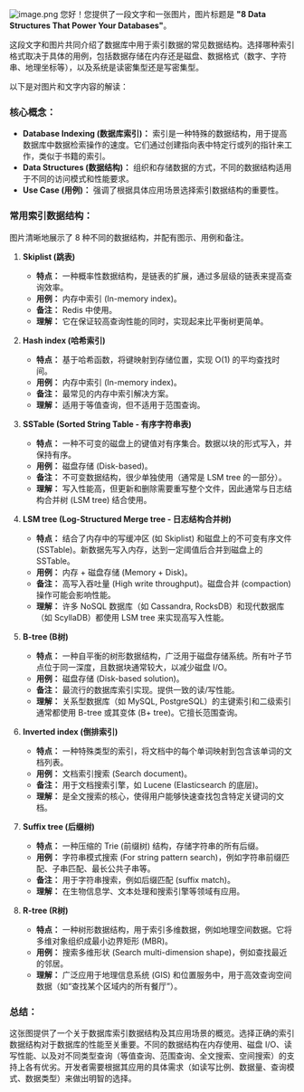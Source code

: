 ![image.png](https://cdn.jsdelivr.net/gh/duanbiao2000/BlogGallery@main/picutre/20250513140313619.png)
您好！您提供了一段文字和一张图片，图片标题是 **"8 Data Structures That Power Your Databases"**。

这段文字和图片共同介绍了数据库中用于索引数据的常见数据结构。选择哪种索引格式取决于具体的用例，包括数据存储在内存还是磁盘、数据格式（数字、字符串、地理坐标等），以及系统是读密集型还是写密集型。

以下是对图片和文字内容的解读：

### 核心概念：

- **Database Indexing (数据库索引)：** 索引是一种特殊的数据结构，用于提高数据库中数据检索操作的速度。它们通过创建指向表中特定行或列的指针来工作，类似于书籍的索引。
- **Data Structures (数据结构)：** 组织和存储数据的方式，不同的数据结构适用于不同的访问模式和性能要求。
- **Use Case (用例)：** 强调了根据具体应用场景选择索引数据结构的重要性。

### 常用索引数据结构：

图片清晰地展示了 8 种不同的数据结构，并配有图示、用例和备注。

1. **Skiplist (跳表)**
    
    - **特点：** 一种概率性数据结构，是链表的扩展，通过多层级的链表来提高查询效率。
    - **用例：** 内存中索引 (In-memory index)。
    - **备注：** Redis 中使用。
    - **理解：** 它在保证较高查询性能的同时，实现起来比平衡树更简单。
2. **Hash index (哈希索引)**
    
    - **特点：** 基于哈希函数，将键映射到存储位置，实现 O(1) 的平均查找时间。
    - **用例：** 内存中索引 (In-memory index)。
    - **备注：** 最常见的内存中索引解决方案。
    - **理解：** 适用于等值查询，但不适用于范围查询。
3. **SSTable (Sorted String Table - 有序字符串表)**
    
    - **特点：** 一种不可变的磁盘上的键值对有序集合。数据以块的形式写入，并保持有序。
    - **用例：** 磁盘存储 (Disk-based)。
    - **备注：** 不可变数据结构，很少单独使用（通常是 LSM tree 的一部分）。
    - **理解：** 写入性能高，但更新和删除需要重写整个文件，因此通常与日志结构合并树 (LSM tree) 结合使用。
4. **LSM tree (Log-Structured Merge tree - 日志结构合并树)**
    
    - **特点：** 结合了内存中的写缓冲区 (如 Skiplist) 和磁盘上的不可变有序文件 (SSTable)。新数据先写入内存，达到一定阈值后合并到磁盘上的 SSTable。
    - **用例：** 内存 + 磁盘存储 (Memory + Disk)。
    - **备注：** 高写入吞吐量 (High write throughput)。磁盘合并 (compaction) 操作可能会影响性能。
    - **理解：** 许多 NoSQL 数据库（如 Cassandra, RocksDB）和现代数据库（如 ScyllaDB）都使用 LSM tree 来实现高写入性能。
5. **B-tree (B树)**
    
    - **特点：** 一种自平衡的树形数据结构，广泛用于磁盘存储系统。所有叶子节点位于同一深度，且数据块通常较大，以减少磁盘 I/O。
    - **用例：** 磁盘存储 (Disk-based solution)。
    - **备注：** 最流行的数据库索引实现。提供一致的读/写性能。
    - **理解：** 关系型数据库（如 MySQL, PostgreSQL）的主键索引和二级索引通常都使用 B-tree 或其变体 (B+ tree)。它擅长范围查询。
6. **Inverted index (倒排索引)**
    
    - **特点：** 一种特殊类型的索引，将文档中的每个单词映射到包含该单词的文档列表。
    - **用例：** 文档索引搜索 (Search document)。
    - **备注：** 用于文档搜索引擎，如 Lucene (Elasticsearch 的底层)。
    - **理解：** 是全文搜索的核心，使得用户能够快速查找包含特定关键词的文档。
7. **Suffix tree (后缀树)**
    
    - **特点：** 一种压缩的 Trie (前缀树) 结构，存储字符串的所有后缀。
    - **用例：** 字符串模式搜索 (For string pattern search)，例如字符串前缀匹配、子串匹配、最长公共子串等。
    - **备注：** 用于字符串搜索，例如后缀匹配 (suffix match)。
    - **理解：** 在生物信息学、文本处理和搜索引擎等领域有应用。
8. **R-tree (R树)**
    
    - **特点：** 一种树形数据结构，用于索引多维数据，例如地理空间数据。它将多维对象组织成最小边界矩形 (MBR)。
    - **用例：** 搜索多维形状 (Search multi-dimension shape)，例如查找最近的邻居。
    - **理解：** 广泛应用于地理信息系统 (GIS) 和位置服务中，用于高效查询空间数据（如“查找某个区域内的所有餐厅”）。

### 总结：

这张图提供了一个关于数据库索引数据结构及其应用场景的概览。选择正确的索引数据结构对于数据库的性能至关重要。不同的数据结构在内存使用、磁盘 I/O、读写性能、以及对不同类型查询（等值查询、范围查询、全文搜索、空间搜索）的支持上各有优劣。开发者需要根据其应用的具体需求（如读写比例、数据量、查询模式、数据类型）来做出明智的选择。